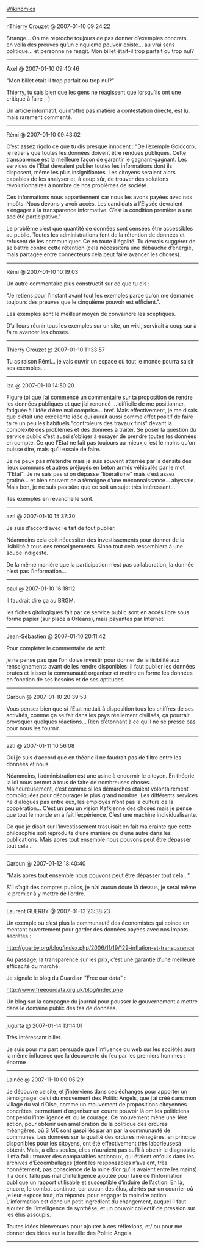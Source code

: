[Wikinomics](../../../2007/1/wikinomics.md)

---
nThierry Crouzet @ 2007-01-10 09:24:22

Strange… On me reproche toujours de pas donner d’exemples concrets… en voilà des preuves qu’un cinquième pouvoir existe… au vrai sens politique… et personne ne réagit. Mon billet était-il trop parfait ou trop nul?

---

Axel @ 2007-01-10 09:40:46

"Mon billet était-il trop parfait ou trop nul?"

Thierry, tu sais bien que les gens ne réagissent que lorsqu’ils ont une critique à faire ;-)

Un article informatif, qui n’offre pas matière à contestation directe, est lu, mais rarement commenté.

---

Rémi @ 2007-01-10 09:43:02

C’est assez rigolo ce que tu dis presque innocent : "De l’exemple Goldcorp, je retiens que toutes les données doivent être rendues publiques. Cette transparence est la meilleure façon de garantir le gagnant-gagnant. Les services de l’État devraient publier toutes les informations dont ils disposent, même les plus insignifiantes. Les citoyens seraient alors capables de les analyser et, à coup sûr, de trouver des solutions révolutionnaires à nombre de nos problèmes de société.

Ces informations nous appartiennent car nous les avons payées avec nos impôts. Nous devons y avoir accès. Les candidats à l’Élysée devraient s’engager à la transparence informative. C’est la condition première à une société participative."

Le problème c’est que quantité de données sont censées être accessibles au public. Toutes les administrations font de la rétention de données et refusent de les communiquer. Ce en toute illégalité. Tu devrais suggérer de se battre contre cette rétention (cela nécessitera une débauche d’énergie, mais partagée entre connecteurs cela peut faire avancer les choses).

---

Rémi @ 2007-01-10 10:19:03

Un autre commentaire plus constructif sur ce que tu dis :

"Je retiens pour l’instant avant tout les exemples parce qu’on me demande toujours des preuves que le cinquième pouvoir est efficient.".

Les exemples sont le meilleur moyen de convaincre les sceptiques.

D’ailleurs réunir tous les exemples sur un site, un wiki, servirait à coup sur à faire avancer les choses.

---

Thierry Crouzet @ 2007-01-10 11:33:57

Tu as raison Rémi... je vais ouvrir un espace où tout le monde pourra saisir ses exemples...

---

Iza @ 2007-01-10 14:50:20

Figure toi que j’ai commencé un commentaire sur ta proposition de rendre les données publiques et que j’ai renoncé ... difficile de me positionner, fatiguée à l’idée d’être mal comprise... bref. Mais effectivement, je me disais que c’était une excellente idée qui aurait aussi comme effet positif de faire taire un peu les habituels "controleurs des travaux finis" devant la complexité des problèmes et des données à traiter. Se poser la question du service public c’est aussi s’obliger à essayer de prendre toutes les données en compte. Ce que l’Etat ne fait pas toujours au mieux,c ’est le moins qu’on puisse dire, mais qu’il essaie de faire.

Je ne peux pas m’étendre mais je suis souvent atterrée par la densité des lieux communs et autres préjugés en béton armés véhiculés par le mot "l’Etat". Je ne sais pas si on dépasse "libéralisme" mais c’est assez gratiné... et bien souvent cela témoigne d’une méconnaissance... abyssale. Mais bon, je ne suis pas sûre que ce soit un sujet très intéressant...

Tes exemples en revanche le sont.

---

aztl @ 2007-01-10 15:37:30

Je suis d’accord avec le fait de tout publier.

Néanmoins cela doit nécessiter des investissements pour donner de la lisibilité à tous ces renseignements. Sinon tout cela ressemblera à une soupe indigeste.

De la même manière que la participation n’est pas collaboration, la donnée n’est pas l’information...

---

paul @ 2007-01-10 16:18:12

Il faudrait dire ça au BRGM.

les fiches gitologiques fait par ce service public sont en accés libre sous forme papier (sur place à Orléans), mais payantes par Internet.

---

Jean-Sébastien @ 2007-01-10 20:11:42

Pour compléter le commentaire de aztl:

je ne pense pas que l’on doive investir pour donner de la lisibilité aux renseignements avant de les rendre disponibles: il faut publier les données brutes et laisser la communauté organiser et mettre en forme les données en fonction de ses besoins et de ses aptitudes.

---

Garbun @ 2007-01-10 20:39:53

Vous pensez bien que si l’Etat mettait à disposition tous les chiffres de ses activités, comme ça se fait dans les pays réellement civilisés, ça pourrait provoquer quelques réactions... Rien d’étonnant à ce qu’il ne se presse pas pour nous les fournir.

---

aztl @ 2007-01-11 10:56:08

Oui je suis d’accord que en théorie il ne faudrait pas de filtre entre les données et nous.

Néanmoins, l’administration est une usine à endormir le citoyen. En théorie la loi nous permet à tous de faire de nombreuses choses. Malheureusement, c’est comme si les démarches étaient volontairement compliquées pour décourager le plus grand nombre. Les différents services ne dialogues pas entre eux, les employés n’ont pas la culture de la coopération... C’est un peu un vision Kafkienne des choses mais je pense que tout le monde en a fait l’expérience. C’est une machine individualisante.

Ce que je disait sur l’investissement trasuisait en fait ma crainte que cette philosophie soit reproduite d’une manière ou d’une autre dans les publications. Mais apres tout ensemble nous pouvons peut être dépasser tout cela...

---

Garbun @ 2007-01-12 18:40:40

"Mais apres tout ensemble nous pouvons peut être dépasser tout cela…"

S’il s’agit des comptes publics, je n’ai aucun doute là dessus, je serai même le premier à y mettre de l’ordre.

---

Laurent GUERBY @ 2007-01-13 23:38:23

Un exemple ou c’est plus la communauté des économistes qui coince en mentant ouvertement pour garder des données payées avec nos impots secrêtes :

http://guerby.org/blog/index.php/2006/11/19/129-inflation-et-transparence

Au passage, la transparence sur les prix, c’est une garantie d’une meilleure efficacité du marché.

Je signale le blog du Guardian "Free our data" :

http://www.freeourdata.org.uk/blog/index.php

Un blog sur la campagne du journal pour pousser le gouvernement a mettre dans le domaine public des tas de données.

---

jugurta @ 2007-01-14 13:14:01

Très intéressant billet.

Je suis pour ma part persuadé que l’influence du web sur les sociétés aura la même influence que la découverte du feu par les premiers hommes : énorme

---

Lainée @ 2007-11-10 00:05:29

Je découvre ce site, et j’interviens dans ces échanges pour apporter un témoignage: celui du mouvement des Politic Angels, que j’ai créé dans mon village du val d’Oise, comme un mouvement de propositions citoyennes concrètes, permettant d’organiser un courre pouvoir là om les politiciens ont perdu l’intelligence et: ou le courage. Ce mouvement mène une 1ère action, pour obtenir uen amélioration de la politique des ordures méangères, où 3 M€ sont gaspillés par an par la communauté de communes. Les données sur la qualité des ordures ménagères, en principe disponibles pour les citoyens, ont été effectivement très laborieusesà obtenir. Mais, à elles seules, elles n’auraient pas suffi à obenir le diagnostic. Il m’a fallu trouver des comparables nationaux, qui étaient enfouis dans les archives d’Ecoemballages (dont les responsables n’avaient, très honnêtement, pas conscience de la mine d’or qu’ils avaient entre les mains). Il a donc fallu pas mal d’intelligence ajoutée pour faire de l’information publique un rapport utilisable et susceptible d’induire de l’action. En là, encore, le combat continue, car aucun des élus, alertés par un courrier où je leur expose tout, n’a répondu pour engager la moindre action. L’information est donc un petit ingrédient du changement, auquel il faut ajouter de l’intelligence de synthèse, et un pouvoir collectif de pression sur les élus assoupis. 

Toutes idées bienvenues pour ajouter à ces réflexions, et/ ou pour me donner des idées sur la bataille des Politic Angels.

---

